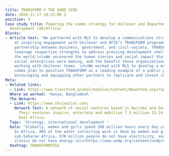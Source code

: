 ```yaml
---
title: TRANSFORM X THE GOOD SIDE
date: 2020-11-17 18:22:00 Z
position: 4
Case study title: Powering the comms strategy for Unilever and Department for International
  Development (UK/Africa)
Blocks:
- Article text: "We partnered with MLS to develop a communications strategy aimed
    at inspiring engagement with Unilever and DFID’s TRANSFORM programme.\n\n\nA cross-sector
    partnership between business, government, and civil-society, TRANSFORM aims to
    leverage respective strengths to address pressing development challenges across
    the world.\n\nWe uncovered the human stories and social impact that TRANSFORM
    social enterprises were making, and the benefit those organisations gained from
    working with Unilever teams. \n\nWe worked with MLS to develop a multi-channel
    comms plan to position TRANSFORM as a leading example of a public private partnership,
    encouraging and equipping other partners to replicate and invest in the model.\n"
Meta:
- Related links:
  - Link: https://www.transform.global/modules/Content/NewsFeed.aspx?appid=2
  Where we worked: 'Kenya, Bangladesh '
  The Network:
  - Link: https://www.shujaazinc.com/
    Network Text: A network of social ventures based in Nairobi and Dar Es Salaam.
      Their ventures inspire, entertain and mobilise 7.5 million 15-24-year-olds across
      East Africa.
  Tags: 'Strategy, international development '
  Data: "Globally, women and girls spend 200 million hours every day collecting water.
    In Africa, 90% of the water collecting work is done by women and girls. \n\nIn
    sub-Saharan Africa, 570 million people do not have electricity, and one in four
    clinics do not have energy.\n\n(https://www.undp.org/content/undp/en/home/blog/2020/how-clean-energy-can-power-a-covid-19-recovery0.html)"
  Hashtag: TRANSFORMXTGS
---
```


